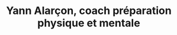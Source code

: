 ---
layout: layout_coach
language: fr
season: winter
description: Un coach pour votre préparation physique et mental, que vous soyez débutant, amateur ou expert
topnav_color_text: light
title: Yann Alarçon, coach préparation physique et mentale
permalink: "/fr/hiver/coach/yann-alarcon"

s01:
    image01_href: https://res.cloudinary.com/deddrj0yb/image/upload/v1639661304/website/blog/Mad%C3%A8re/GOPR0103_ALTA1642458316780515_1_eezzxk.jpg
    firstname: Yann
    lastname: Alarçon
    coachbaseline: Passionné de Trail et de Montagne

s02:
    image01_href: https://res.cloudinary.com/deddrj0yb/image/upload/v1639651639/website/blog/Mad%C3%A8re/IMG-20211120-WA0035_ngz8av.jpg
    about: I am a designer and frontend developer from Newyork, USA. I hold a master degree of web design from the world university.
    years_experience: "10"

s03:
    txt01: Trail en montagne
    txt02: Antibes
    txt03: Trail, Vélo, Ski
    txt04: Préparation physique

s04:
    image01:
        href: https://res.cloudinary.com/deddrj0yb/image/upload/v1640098456/website/winter/gabin-vallet-CBnSTRvnfCE-unsplash_vmvr8z.jpg
        alt: texte alternatif pour l'image
        txt01: Titre
        txt02: Sous-titre
    image02:
        href: https://res.cloudinary.com/deddrj0yb/image/upload/v1640098456/website/winter/gabin-vallet-CBnSTRvnfCE-unsplash_vmvr8z.jpg
        alt: texte alternatif pour l'image
        txt01: Titre
        txt02: Sous-titre
    image03:
        href: https://res.cloudinary.com/deddrj0yb/image/upload/v1640098456/website/winter/gabin-vallet-CBnSTRvnfCE-unsplash_vmvr8z.jpg
        alt: texte alternatif pour l'image
        txt01: Titre
        txt02: Sous-titre
    image03:
        href: https://res.cloudinary.com/deddrj0yb/image/upload/v1640098456/website/winter/gabin-vallet-CBnSTRvnfCE-unsplash_vmvr8z.jpg
        alt: texte alternatif pour l'image
        txt01: Titre
        txt02: Sous-titre
    image04:
        href: https://res.cloudinary.com/deddrj0yb/image/upload/v1640098456/website/winter/gabin-vallet-CBnSTRvnfCE-unsplash_vmvr8z.jpg
        alt: texte alternatif pour l'image
        txt01: Titre
        txt02: Sous-titre
    image05:
        href: https://res.cloudinary.com/deddrj0yb/image/upload/v1640098456/website/winter/gabin-vallet-CBnSTRvnfCE-unsplash_vmvr8z.jpg
        alt: texte alternatif pour l'image
        txt01: Titre
        txt02: Sous-titre
    image06:
        href: https://res.cloudinary.com/deddrj0yb/image/upload/v1640098456/website/winter/gabin-vallet-CBnSTRvnfCE-unsplash_vmvr8z.jpg
        alt: texte alternatif pour l'image
        txt01: Titre
        txt02: Sous-titre

s05:
    image01_href: https://res.cloudinary.com/deddrj0yb/image/upload/v1640098456/website/winter/gabin-vallet-CBnSTRvnfCE-unsplash_vmvr8z.jpg
    image01_alt: texte alternatif pour l'image
    
---